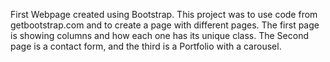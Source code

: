 First Webpage created using Bootstrap. This project was to use code from getbootstrap.com and to create a page with different pages. The first page is showing columns and how each one has its unique class. The Second page is a contact form, and the third is a Portfolio with a carousel.
